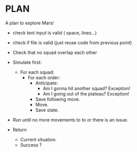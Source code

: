 # PLAN

A plan to explore Mars!

- check text input is valid ( space, lines...)
- check if file is valid (just reuse code from previous point)
- Check that no squad overlap each other

- Simulate first:
  - For each squad:
    - For each order:
        - Anticipate:
            - Am I gonna hit another squad? Exception!
            - Am I going out of the plateau? Exception!
        - Save following move.
        - Move.
        - Save state.


- Run until no more movements to to or there is an issue.

- Return
  - Current situation.
  - Success ?
